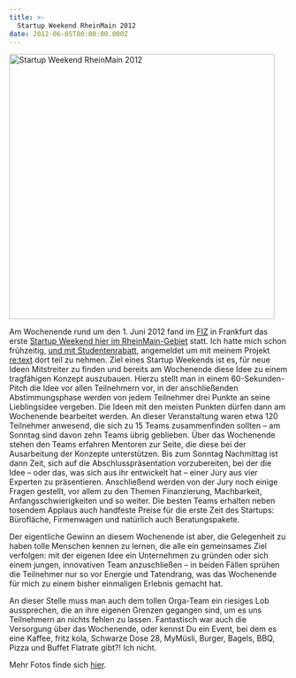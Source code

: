 ```yaml
---
title: >-
  Startup Weekend RheinMain 2012
date: 2012-06-05T00:00:00.000Z
---
```


<img src="http://live.staticflickr.com/7099/7319531446_4a0c7ffde7_c.jpg" width="480" alt="Startup Weekend RheinMain 2012" />

Am Wochenende rund um den 1. Juni 2012 fand im [FIZ][2] in Frankfurt das erste
[Startup Weekend hier im RheinMain-Gebiet][3] statt. Ich hatte mich schon
frühzeitig, [und mit Studentenrabatt][4], angemeldet um mit meinem Projekt
[re:text][5] dort teil zu nehmen. Ziel eines Startup Weekends ist es, für neue
Ideen Mitstreiter zu finden und bereits am Wochenende diese Idee zu einem
tragfähigen Konzept auszubauen. Hierzu stellt man in einem 60-Sekunden-Pitch die
Idee vor allen Teilnehmern vor, in der anschließenden Abstimmungsphase werden
von jedem Teilnehmer drei Punkte an seine Lieblingsidee vergeben. Die Ideen mit
den meisten Punkten dürfen dann am Wochenende bearbeitet werden. An dieser
Veranstaltung waren etwa 120 Teilnehmer anwesend, die sich zu 15 Teams
zusammenfinden sollten &ndash; am Sonntag sind davon zehn Teams übrig geblieben.
Über das Wochenende stehen den Teams erfahren Mentoren zur Seite, die diese bei
der Ausarbeitung der Konzepte unterstützen. Bis zum Sonntag Nachmittag ist dann
Zeit, sich auf die Abschlusspräsentation vorzubereiten, bei der die Idee &ndash;
oder das, was sich aus ihr entwickelt hat &ndash; einer Jury aus vier Experten
zu präsentieren. Anschließend werden von der Jury noch einige Fragen gestellt,
vor allem zu den Themen Finanzierung, Machbarkeit, Anfangsschwierigkeiten und so
weiter. Die besten Teams erhalten neben tosendem Applaus auch handfeste Preise
für die erste Zeit des Startups: Bürofläche, Firmenwagen und natürlich auch
Beratungspakete.

Der eigentliche Gewinn an diesem Wochenende ist aber, die Gelegenheit zu haben
tolle Menschen kennen zu lernen, die alle ein gemeinsames Ziel verfolgen: mit
der eigenen Idee ein Unternehmen zu gründen oder sich einem jungen, innovativen
Team anzuschließen &ndash; in beiden Fällen sprühen die Teilnehmer nur so vor
Energie und Tatendrang, was das Wochenende für mich zu einem bisher einmaligen
Erlebnis gemacht hat.

An dieser Stelle muss man auch dem tollen Orga-Team ein riesiges Lob
aussprechen, die an ihre eigenen Grenzen gegangen sind, um es uns Teilnehmern an
nichts fehlen zu lassen. Fantastisch war auch die Versorgung über das
Wochenende, oder kennst Du ein Event, bei dem es eine Kaffee, fritz kola,
Schwarze Dose 28, MyMüsli, Burger, Bagels, BBQ, Pizza und Buffet Flatrate gibt?!
Ich nicht.

Mehr Fotos finde sich [hier][1].

[1]: http://www.flickr.com/photos/tacker/7319531446/in/set-72157630009429702
[2]: http://www.fiz-biotech.de/
[3]: http://rheinmain.startupweekend.org/
[4]: http://markusstudiert.de/
[5]: http://retext.it/
